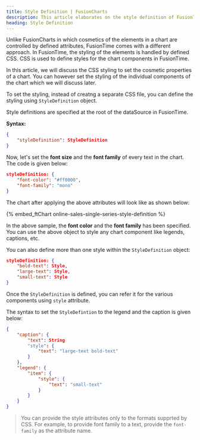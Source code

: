 ```yaml
---
title: Style Definition | FusionCharts
description: This article elaborates on the style definition of FusionTime.
heading: Style Definition
---
```


Unlike FusionCharts in which cosmetics of the elements in a chart are controlled by defined attributes, FusionTime comes with a different approach. In FusionTime, the styling of the elements is handled by defined CSS. CSS is used to define styles for the chart components in FusionTime.

In this article, we will discuss the CSS styling to set the cosmetic properties of a chart. You can however set the styling of the individual components of the chart which we will discuss later.

To set the styling, instead of creatng a separate CSS file, you can define the styling using `StyleDefinition` object.

Style definitions are specified at the root of the dataSource in FusionTime.

**Syntax:**

```json
{
	"styleDefinition": StyleDefinition
}
```

Now, let's set the **font size** and the **font family** of every text in the chart. The code is given below:

```json
styleDefinition: {
	"font-color": "#ff0000",
	"font-family": "mono"
}
```

The chart after applying the above attributes will look like as shown below:

{% embed_ftChart online-sales-single-series-style-definition %}

In the above sample, the **font color** and the **font family** has been specified. You can use the above object to style any chart component like legends, captions, etc. 

You can also define more than one style within the `StyleDefinition` object:

```json
styleDefinition: {
	"bold-text": Style,
	"large-text": Style,
	"small-text": Style
}
```

Once the `StyleDefinition` is defined, you can refer it for the various components using `style` attribute.

The syntax to set the `StyleDefintion` to the legend and the caption is given below:

```json
{
	"caption": {
    	"text": String
    	"style": {
      		"text": "large-text bold-text"
    	}
  	},
  	"legend": {
    	"item": {
      		"style": {
        		"text": "small-text"
      		}
    	}
  	}
}
```

> You can provide the style attributes only to the formats supprted by CSS. For example, to provide font family to a text, provide the `font-family` as the attribute name.